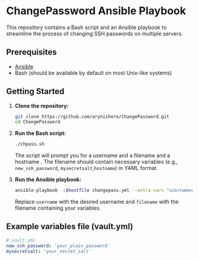 # ChangePassword Ansible Playbook

This repository contains a Bash script and an Ansible playbook to streamline the process of changing SSH passwords on multiple servers.

## Prerequisites

- [Ansible](https://www.ansible.com/)
- Bash (should be available by default on most Unix-like systems)

## Getting Started

1. **Clone the repository:**

    ```bash
    git clone https://github.com/arynishere/ChangePassword.git
    cd ChangePassword
    ```

2. **Run the Bash script:**

    ```bash
    ./chpass.sh
    ```

    The script will prompt you for a username and a filename and a hostname . The filename should contain necessary variables (e.g., `new_ssh_password`, `mysecretsalt`,`hostname`) in YAML format.

3. **Run the Ansible playbook:**

    ```bash
    ansible-playbook -i$hostfile changepass.yml --extra-vars "username=$username filename=$filename hostnamefile=$hostnamefile"
    ```

    Replace `username` with the desired username and `filename` with the filename containing your variables.

## Example variables file (vault.yml)

```yaml
# vault.yml
new_ssh_password: 'your_plain_password'
mysecretsalt: 'your_secret_salt'
